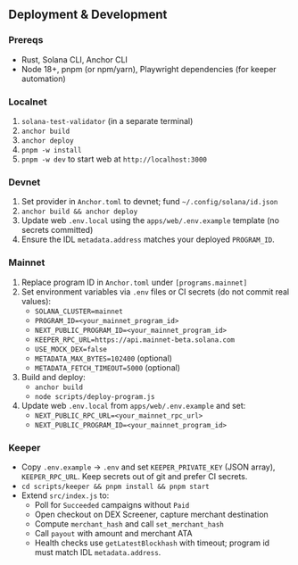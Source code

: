 ## Deployment & Development

### Prereqs
- Rust, Solana CLI, Anchor CLI
- Node 18+, pnpm (or npm/yarn), Playwright dependencies (for keeper automation)

### Localnet
1. `solana-test-validator` (in a separate terminal)
2. `anchor build`
3. `anchor deploy`
4. `pnpm -w install`
5. `pnpm -w dev` to start web at `http://localhost:3000`

### Devnet
1. Set provider in `Anchor.toml` to devnet; fund `~/.config/solana/id.json`
2. `anchor build && anchor deploy`
3. Update web `.env.local` using the `apps/web/.env.example` template (no secrets committed)
4. Ensure the IDL `metadata.address` matches your deployed `PROGRAM_ID`.

### Mainnet
1. Replace program ID in `Anchor.toml` under `[programs.mainnet]`
2. Set environment variables via `.env` files or CI secrets (do not commit real values):
   - `SOLANA_CLUSTER=mainnet`
   - `PROGRAM_ID=<your_mainnet_program_id>`
   - `NEXT_PUBLIC_PROGRAM_ID=<your_mainnet_program_id>`
   - `KEEPER_RPC_URL=https://api.mainnet-beta.solana.com`
   - `USE_MOCK_DEX=false`
   - `METADATA_MAX_BYTES=102400` (optional)
   - `METADATA_FETCH_TIMEOUT=5000` (optional)
3. Build and deploy:
   - `anchor build`
   - `node scripts/deploy-program.js`
4. Update web `.env.local` from `apps/web/.env.example` and set:
   - `NEXT_PUBLIC_RPC_URL=<your_mainnet_rpc_url>`
   - `NEXT_PUBLIC_PROGRAM_ID=<your_mainnet_program_id>`

### Keeper
- Copy `.env.example` → `.env` and set `KEEPER_PRIVATE_KEY` (JSON array), `KEEPER_RPC_URL`. Keep secrets out of git and prefer CI secrets.
- `cd scripts/keeper && pnpm install && pnpm start`
- Extend `src/index.js` to:
  - Poll for `Succeeded` campaigns without `Paid`
  - Open checkout on DEX Screener, capture merchant destination
  - Compute `merchant_hash` and call `set_merchant_hash`
  - Call `payout` with amount and merchant ATA
  - Health checks use `getLatestBlockhash` with timeout; program id must match IDL `metadata.address`.



